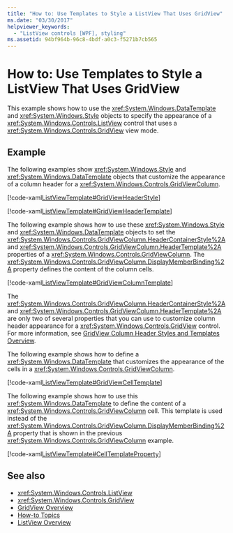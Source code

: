 ```yaml
---
title: "How to: Use Templates to Style a ListView That Uses GridView"
ms.date: "03/30/2017"
helpviewer_keywords: 
  - "ListView controls [WPF], styling"
ms.assetid: 94bf964b-96c8-4bdf-a0c3-f5271b7cb565
---
```

# How to: Use Templates to Style a ListView That Uses GridView
This example shows how to use the <xref:System.Windows.DataTemplate> and <xref:System.Windows.Style> objects to specify the appearance of a <xref:System.Windows.Controls.ListView> control that uses a <xref:System.Windows.Controls.GridView> view mode.  
  
## Example  
 The following examples show <xref:System.Windows.Style> and <xref:System.Windows.DataTemplate> objects that customize the appearance of a column header for a <xref:System.Windows.Controls.GridViewColumn>.  
  
 [!code-xaml[ListViewTemplate#GridViewHeaderStyle](~/samples/snippets/csharp/VS_Snippets_Wpf/ListViewTemplate/CS/window1.xaml#gridviewheaderstyle)]  
  
 [!code-xaml[ListViewTemplate#GridViewHeaderTemplate](~/samples/snippets/csharp/VS_Snippets_Wpf/ListViewTemplate/CS/window1.xaml#gridviewheadertemplate)]  
  
 The following example shows how to use these <xref:System.Windows.Style> and <xref:System.Windows.DataTemplate> objects to set the <xref:System.Windows.Controls.GridViewColumn.HeaderContainerStyle%2A> and <xref:System.Windows.Controls.GridViewColumn.HeaderTemplate%2A> properties of a <xref:System.Windows.Controls.GridViewColumn>. The <xref:System.Windows.Controls.GridViewColumn.DisplayMemberBinding%2A> property defines the content of the column cells.  
  
 [!code-xaml[ListViewTemplate#GridViewColumnTemplate](~/samples/snippets/csharp/VS_Snippets_Wpf/ListViewTemplate/CS/window1.xaml#gridviewcolumntemplate)]  
  
 The <xref:System.Windows.Controls.GridViewColumn.HeaderContainerStyle%2A> and <xref:System.Windows.Controls.GridViewColumn.HeaderTemplate%2A> are only two of several properties that you can use to customize column header appearance for a <xref:System.Windows.Controls.GridView> control. For more information, see [GridView Column Header Styles and Templates Overview](gridview-column-header-styles-and-templates-overview.md).  
  
 The following example shows how to define a <xref:System.Windows.DataTemplate> that customizes the appearance of the cells in a <xref:System.Windows.Controls.GridViewColumn>.  
  
 [!code-xaml[ListViewTemplate#GridViewCellTemplate](~/samples/snippets/csharp/VS_Snippets_Wpf/ListViewTemplate/CS/window1.xaml#gridviewcelltemplate)]  
  
 The following example shows how to use this <xref:System.Windows.DataTemplate> to define the content of a <xref:System.Windows.Controls.GridViewColumn> cell. This template is used instead of the <xref:System.Windows.Controls.GridViewColumn.DisplayMemberBinding%2A> property that is shown in the previous <xref:System.Windows.Controls.GridViewColumn> example.  
  
 [!code-xaml[ListViewTemplate#CellTemplateProperty](~/samples/snippets/csharp/VS_Snippets_Wpf/ListViewTemplate/CS/window1.xaml#celltemplateproperty)]  
  
## See also
- <xref:System.Windows.Controls.ListView>
- <xref:System.Windows.Controls.GridView>
- [GridView Overview](gridview-overview.md)
- [How-to Topics](listview-how-to-topics.md)
- [ListView Overview](listview-overview.md)
